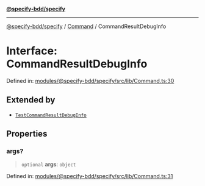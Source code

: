 [**@specify-bdd/specify**](../../README.md)

***

[@specify-bdd/specify](../../modules.md) / [Command](../README.md) / CommandResultDebugInfo

# Interface: CommandResultDebugInfo

Defined in: [modules/@specify-bdd/specify/src/lib/Command.ts:30](https://github.com/specify-bdd/specify-core/blob/8d56e00368fb4979647536584799f41d4f8aa6f7/modules/@specify-bdd/specify/src/lib/Command.ts#L30)

## Extended by

- [`TestCommandResultDebugInfo`](../../TestCommand/interfaces/TestCommandResultDebugInfo.md)

## Properties

### args?

> `optional` **args**: `object`

Defined in: [modules/@specify-bdd/specify/src/lib/Command.ts:31](https://github.com/specify-bdd/specify-core/blob/8d56e00368fb4979647536584799f41d4f8aa6f7/modules/@specify-bdd/specify/src/lib/Command.ts#L31)
